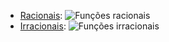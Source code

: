 - [Racionais](Funções%20racionais.md): 	![Funções racionais](Funções%20racionais.md#^lista-de-funcoes-racionais)
-  [Irracionais](Funções%20irracionais.md): 	![Funções irracionais](Funções%20irracionais.md#^lista-de-funcoes-irracionais)
